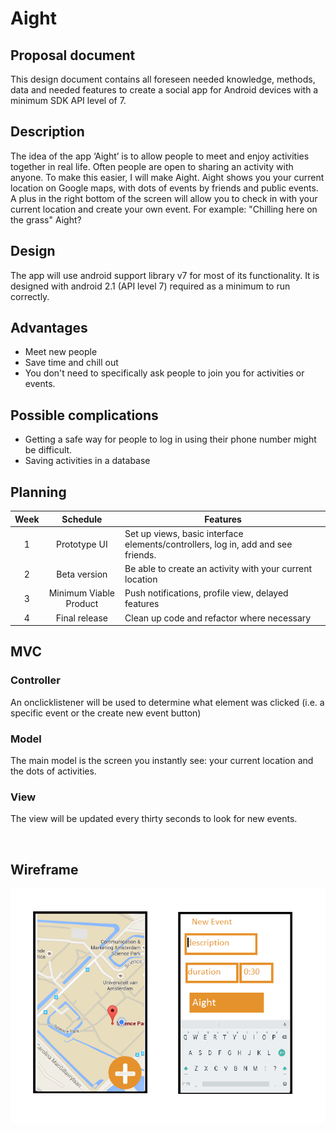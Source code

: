 # Aight

## Proposal document

This design document contains all foreseen needed knowledge, methods, data and needed features to create a social app for Android devices with a minimum SDK API level of 7.

## Description
The idea of the app ‘Aight’ is to allow people to meet and enjoy activities together in real life. Often people are open to sharing an activity with anyone. To make this easier, I will make Aight.
Aight shows you your current location on Google maps, with dots of events by friends and public events.
A plus in the  right bottom of the screen will allow you to check in with your current location and create your own event.
For example:
"Chilling here on the grass" Aight?

## Design
The app will use android support library v7 for most of its functionality. It is designed with android 2.1 (API level 7) required as a minimum to run correctly.

## Advantages
- Meet new people
- Save time and chill out
- You don't need to specifically ask people to join you for activities or events.

## Possible complications
- Getting a safe way for people to log in using their phone number might be difficult. 
- Saving activities in a database

## Planning
| Week | Schedule | Features |
|:------:|:------:|---------|
|1 | Prototype UI | Set up views, basic interface elements/controllers, log in, add and see friends. |
|2 | Beta version | Be able to create an activity with your current location |
|3 | Minimum Viable Product | Push notifications, profile view, delayed features |
|4 | Final release | Clean up code and refactor where necessary |

## MVC
### Controller
An onclicklistener will be used to determine what element was clicked (i.e. a specific event or the create new event button)
### Model
The main model is the screen you instantly see: your current location and the dots of activities.

### View
The view will be updated every thirty seconds to look for new events. 

 
## Wireframe
![](wireframe.png)
